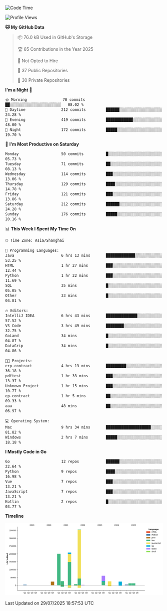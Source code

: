 <!--START_SECTION:waka-->
![Code Time](http://img.shields.io/badge/Code%20Time-4%2C302%20hrs%2019%20mins-blue)

![Profile Views](http://img.shields.io/badge/Profile%20Views-0-blue)

**🐱 My GitHub Data** 

> 📦 76.0 kB Used in GitHub's Storage 
 > 
> 🏆 65 Contributions in the Year 2025
 > 
> 🚫 Not Opted to Hire
 > 
> 📜 37 Public Repositories 
 > 
> 🔑 30 Private Repositories 
 > 
**I'm a Night 🦉** 

```text
🌞 Morning                70 commits          ██░░░░░░░░░░░░░░░░░░░░░░░   08.02 % 
🌆 Daytime                212 commits         ██████░░░░░░░░░░░░░░░░░░░   24.28 % 
🌃 Evening                419 commits         ████████████░░░░░░░░░░░░░   48.00 % 
🌙 Night                  172 commits         █████░░░░░░░░░░░░░░░░░░░░   19.70 % 
```
📅 **I'm Most Productive on Saturday** 

```text
Monday                   50 commits          █░░░░░░░░░░░░░░░░░░░░░░░░   05.73 % 
Tuesday                  71 commits          ██░░░░░░░░░░░░░░░░░░░░░░░   08.13 % 
Wednesday                114 commits         ███░░░░░░░░░░░░░░░░░░░░░░   13.06 % 
Thursday                 129 commits         ████░░░░░░░░░░░░░░░░░░░░░   14.78 % 
Friday                   121 commits         ███░░░░░░░░░░░░░░░░░░░░░░   13.86 % 
Saturday                 212 commits         ██████░░░░░░░░░░░░░░░░░░░   24.28 % 
Sunday                   176 commits         █████░░░░░░░░░░░░░░░░░░░░   20.16 % 
```


📊 **This Week I Spent My Time On** 

```text
🕑︎ Time Zone: Asia/Shanghai

💬 Programming Languages: 
Java                     6 hrs 13 mins       █████████████░░░░░░░░░░░░   53.25 % 
HTML                     1 hr 27 mins        ███░░░░░░░░░░░░░░░░░░░░░░   12.44 % 
Python                   1 hr 22 mins        ███░░░░░░░░░░░░░░░░░░░░░░   11.69 % 
SQL                      35 mins             █░░░░░░░░░░░░░░░░░░░░░░░░   05.05 % 
Other                    33 mins             █░░░░░░░░░░░░░░░░░░░░░░░░   04.81 % 

🔥 Editors: 
IntelliJ IDEA            6 hrs 43 mins       ██████████████░░░░░░░░░░░   57.52 % 
VS Code                  3 hrs 49 mins       ████████░░░░░░░░░░░░░░░░░   32.75 % 
GoLand                   34 mins             █░░░░░░░░░░░░░░░░░░░░░░░░   04.87 % 
DataGrip                 34 mins             █░░░░░░░░░░░░░░░░░░░░░░░░   04.86 % 

🐱‍💻 Projects: 
erp-contract             4 hrs 13 mins       █████████░░░░░░░░░░░░░░░░   36.18 % 
pdftest                  1 hr 33 mins        ███░░░░░░░░░░░░░░░░░░░░░░   13.37 % 
Unknown Project          1 hr 15 mins        ███░░░░░░░░░░░░░░░░░░░░░░   10.77 % 
ep-contract              1 hr 5 mins         ██░░░░░░░░░░░░░░░░░░░░░░░   09.33 % 
aaa                      48 mins             ██░░░░░░░░░░░░░░░░░░░░░░░   06.97 % 

💻 Operating System: 
Mac                      9 hrs 34 mins       ████████████████████░░░░░   81.82 % 
Windows                  2 hrs 7 mins        █████░░░░░░░░░░░░░░░░░░░░   18.18 % 
```

**I Mostly Code in Go** 

```text
Go                       12 repos            ██████░░░░░░░░░░░░░░░░░░░   22.64 % 
Python                   9 repos             ████░░░░░░░░░░░░░░░░░░░░░   16.98 % 
Vue                      7 repos             ███░░░░░░░░░░░░░░░░░░░░░░   13.21 % 
JavaScript               7 repos             ███░░░░░░░░░░░░░░░░░░░░░░   13.21 % 
Kotlin                   2 repos             █░░░░░░░░░░░░░░░░░░░░░░░░   03.77 % 
```



**Timeline**

![Lines of Code chart](https://raw.githubusercontent.com/youtiaoguagua/youtiaoguagua/master/assets/bar_graph.png)


 Last Updated on 29/07/2025 18:57:53 UTC
<!--END_SECTION:waka-->